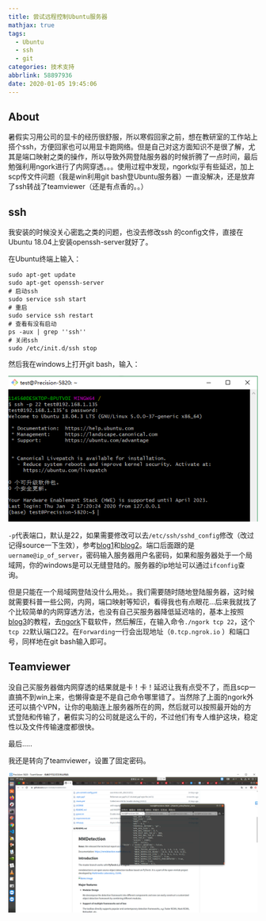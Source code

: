 ```yaml
---
title: 尝试远程控制Ubuntu服务器
mathjax: true
tags:
  - Ubuntu
  - ssh
  - git
categories: 技术支持
abbrlink: 58897936
date: 2020-01-05 19:45:06
---
```


## About

暑假实习用公司的显卡的经历很舒服，所以寒假回家之前，想在教研室的工作站上搭个ssh，方便回家也可以用显卡跑网络。但是自己对这方面知识不是很了解，尤其是端口映射之类的操作，所以导致外网登陆服务器的时候折腾了一点时间，最后勉强利用ngork进行了内网穿透。。。使用过程中发现，ngork似乎有些延迟，加上scp传文件问题（我是win利用git bash登Ubuntu服务器）一直没解决，还是放弃了ssh转战了teamviewer（还是有点香的。。）

<!--more-->

## ssh

我安装的时候没关心密匙之类的问题，也没去修改ssh 的config文件，直接在Ubuntu 18.04上安装openssh-server就好了。

在Ubuntu终端上输入：

```
sudo apt-get update
sudo apt-get openssh-server
# 启动ssh
sudo service ssh start
# 重启
sudo service ssh restart
# 查看有没有启动
ps -aux | grep ''ssh''
# 关闭ssh
sudo /etc/init.d/ssh stop  
```

然后我在windows上打开git bash，输入：

![登陆命令](尝试远程控制Ubuntu服务器\log_command.PNG)

`-p`代表端口，默认是22，如果需要修改可以去`/etc/ssh/sshd_config`修改（改过记得source一下生效），参考[blog1](https://blog.mythsman.com/post/5d2d65fca2005d74040ef873/)和[blog2](https://www.jianshu.com/p/7028e5fecf2b)。端口后面跟的是`uername@ip_of_server`，密码输入服务器用户名密码，如果和服务器处于一个局域网，你的windows是可以无缝登陆的。服务器的ip地址可以通过`ifconfig`查询。

但是只能在一个局域网登陆没什么用处。。我们需要随时随地登陆服务器，这时候就需要科普一些公网，内网，端口映射等知识，看得我也有点眼花...后来我就找了个比较简单的内网穿透方法，也没有自己买服务器降低延迟啥的，基本上按照[blog3](https://zhuanlan.zhihu.com/p/60962957)的教程，去[ngork](https://ngrok.com/)下载软件，然后解压，在输入命令`./ngork tcp 22`，这个`tcp 22`默认端口22。在`Forwarding`一行会出现地址（`0.tcp.ngrok.io` ）和端口号，同样地在git bash输入即可。

## Teamviewer

没自己买服务器做内网穿透的结果就是卡！卡！延迟让我有点受不了，而且scp一直搞不到win上来，也懒得查是不是自己命令哪里错了。当然除了上面的ngork外还可以搞个VPN，让你的电脑连上服务器所在的网，然后就可以按照最开始的方式登陆和传输了，暑假实习的公司就是这么干的，不过他们有专人维护这块，稳定性以及文件传输速度都很快。

最后.....

我还是转向了teamviewer，设置了固定密码。

![这延迟还能接受，传输速度也不赖，还要啥自行车...](尝试远程控制Ubuntu服务器\teamviewer.PNG)

